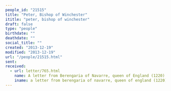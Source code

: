 ```yaml
---
people_id: "21515"
title: "Peter, Bishop of Winchester"
ititle: "peter, bishop of winchester"
draft: false
type: "people"
birthdate: ""
deathdate: ""
social_title: ""
created: "2013-12-19"
modified: "2013-12-19"
url: "/people/21515.html"
sent:
received:
  - url: letter/765.html
    name: A letter from Berengaria of Navarre, queen of England (1220)
    iname: a letter from berengaria of navarre, queen of england (1220)
---
```

